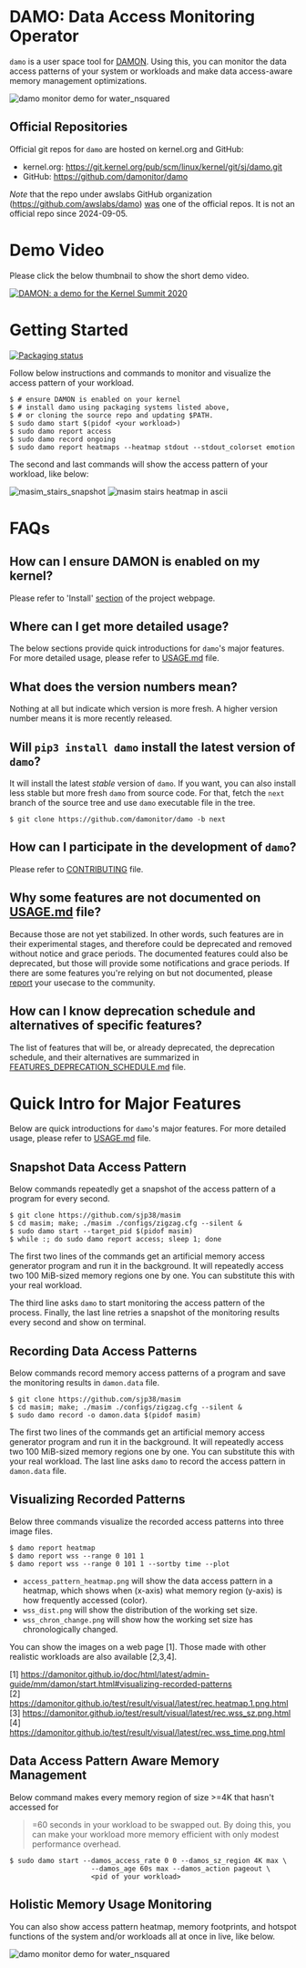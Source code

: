 DAMO: Data Access Monitoring Operator
=====================================

`damo` is a user space tool for [DAMON](https://damonitor.github.io).  Using
this, you can monitor the data access patterns of your system or workloads and
make data access-aware memory management optimizations.

![damo monitor demo for water_nsquared](images/damo_monitor_water_nsquared.gif)


Official Repositories
---------------------

Official git repos for `damo` are hosted on kernel.org and GitHub:

- kernel.org: https://git.kernel.org/pub/scm/linux/kernel/git/sj/damo.git
- GitHub: https://github.com/damonitor/damo

_Note_ that the repo under awslabs GitHub organization
(https://github.com/awslabs/damo)
[was](https://lore.kernel.org/20240813232158.83903-1-sj@kernel.org) one of the
official repos.  It is not an official repo since 2024-09-05.


Demo Video
==========

Please click the below thumbnail to show the short demo video.

[![DAMON: a demo for the Kernel Summit 2020](
http://img.youtube.com/vi/l63eqbVBZRY/0.jpg)](
http://www.youtube.com/watch?v=l63eqbVBZRY
"DAMON: a demo for the Kernel Summit 2020")


Getting Started
===============

[![Packaging status](https://repology.org/badge/vertical-allrepos/damo.svg)](https://repology.org/project/damo/versions)

Follow below instructions and commands to monitor and visualize the access
pattern of your workload.

    $ # ensure DAMON is enabled on your kernel
    $ # install damo using packaging systems listed above,
    $ # or cloning the source repo and updating $PATH.
    $ sudo damo start $(pidof <your workload>)
    $ sudo damo report access
    $ sudo damo record ongoing
    $ sudo damo report heatmaps --heatmap stdout --stdout_colorset emotion

The second and last commands will show the access pattern of your workload,
like below:

![masim_stairs_snapshot](images/masim_stairs_snapshot.png)
![masim stairs heatmap in ascii](images/masim_stairs_heatmap_ascii.png)


FAQs
====

How can I ensure DAMON is enabled on my kernel?
-----------------------------------------------

Please refer to 'Install'
[section](https://sjp38.github.io/post/damon/#install) of the project webpage.

Where can I get more detailed usage?
------------------------------------

The below sections provide quick introductions for `damo`'s major features.
For more detailed usage, please refer to [USAGE.md](USAGE.md) file.


What does the version numbers mean?
-----------------------------------

Nothing at all but indicate which version is more fresh.  A higher version
number means it is more recently released.


Will `pip3 install damo` install the latest version of `damo`?
--------------------------------------------------------------

It will install the latest _stable_ version of `damo`.  If you want, you can
also install less stable but more fresh `damo` from source code.  For that,
fetch the `next` branch of the source tree and use `damo` executable file in
the tree.

    $ git clone https://github.com/damonitor/damo -b next


How can I participate in the development of `damo`?
---------------------------------------------------

Please refer to
[CONTRIBUTING](https://github.com/damonitor/damo/blob/next/CONTRIBUTING) file.


Why some features are not documented on [USAGE.md](USAGE.md) file?
------------------------------------------------------------------

Because those are not yet stabilized.  In other words, such features are in
their experimental stages, and therefore could be deprecated and removed
without notice and grace periods.  The documented features could also be
deprecated, but those will provide some notifications and grace periods.  If
there are some features you're relying on but not documented, please
[report](REPORTING.md) your usecase to the community.


How can I know deprecation schedule and alternatives of specific features?
--------------------------------------------------------------------------

The list of features that will be, or already deprecated, the deprecation
schedule, and their alternatives are summarized in
[FEATURES_DEPRECATION_SCHEDULE.md](FEATURES_DEPRECATION_SCHEDULE.md) file.


Quick Intro for Major Features
==============================

Below are quick introductions for `damo`'s major features.
For more detailed usage, please refer to [USAGE.md](USAGE.md) file.


Snapshot Data Access Pattern
----------------------------

Below commands repeatedly get a snapshot of the access pattern of a program for
every second.

    $ git clone https://github.com/sjp38/masim
    $ cd masim; make; ./masim ./configs/zigzag.cfg --silent &
    $ sudo damo start --target_pid $(pidof masim)
    $ while :; do sudo damo report access; sleep 1; done

The first two lines of the commands get an artificial memory access generator
program and run it in the background.  It will repeatedly access two 100
MiB-sized memory regions one by one.  You can substitute this with your real
workload.

The third line asks ``damo`` to start monitoring the access pattern of the
process.  Finally, the last line retries a snapshot of the monitoring results
every second and show on terminal.


Recording Data Access Patterns
------------------------------

Below commands record memory access patterns of a program and save the
monitoring results in `damon.data` file.

    $ git clone https://github.com/sjp38/masim
    $ cd masim; make; ./masim ./configs/zigzag.cfg --silent &
    $ sudo damo record -o damon.data $(pidof masim)

The first two lines of the commands get an artificial memory access generator
program and run it in the background.  It will repeatedly access two 100
MiB-sized memory regions one by one.  You can substitute this with your real
workload.  The last line asks ``damo`` to record the access pattern in
``damon.data`` file.


Visualizing Recorded Patterns
-----------------------------

Below three commands visualize the recorded access patterns into three
image files.

    $ damo report heatmap
    $ damo report wss --range 0 101 1
    $ damo report wss --range 0 101 1 --sortby time --plot

- ``access_pattern_heatmap.png`` will show the data access pattern in a
  heatmap, which shows when (x-axis) what memory region (y-axis) is how
  frequently accessed (color).
- ``wss_dist.png`` will show the distribution of the working set size.
- ``wss_chron_change.png`` will show how the working set size has
  chronologically changed.

You can show the images on a web page [1].  Those made with other realistic
workloads are also available [2,3,4].

[1] https://damonitor.github.io/doc/html/latest/admin-guide/mm/damon/start.html#visualizing-recorded-patterns<br>
[2] https://damonitor.github.io/test/result/visual/latest/rec.heatmap.1.png.html<br>
[3] https://damonitor.github.io/test/result/visual/latest/rec.wss_sz.png.html<br>
[4] https://damonitor.github.io/test/result/visual/latest/rec.wss_time.png.html


Data Access Pattern Aware Memory Management
-------------------------------------------

Below command makes every memory region of size >=4K that hasn't accessed for
>=60 seconds in your workload to be swapped out.  By doing this, you can make
your workload more memory efficient with only modest performance overhead.

    $ sudo damo start --damos_access_rate 0 0 --damos_sz_region 4K max \
                        --damos_age 60s max --damos_action pageout \
                        <pid of your workload>

Holistic Memory Usage Monitoring
--------------------------------

You can also show access pattern heatmap, memory footprints, and hotspot
functions of the system and/or workloads all at once in live, like below.

![damo monitor demo for water_nsquared](images/damo_monitor_holistic.gif)
